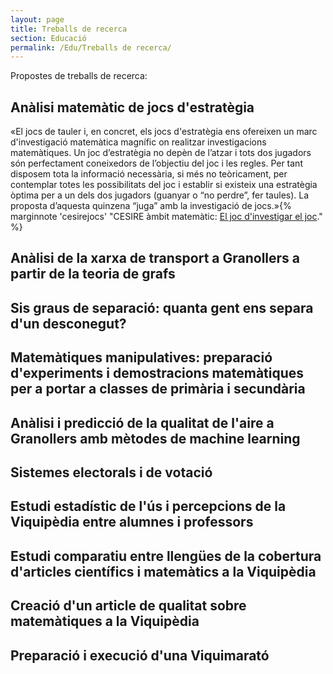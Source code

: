 ```yaml
---
layout: page
title: Treballs de recerca
section: Educació
permalink: /Edu/Treballs de recerca/
---
```


Propostes de treballs de recerca:

## Anàlisi matemàtic de jocs d'estratègia

«El jocs de tauler i, en concret, els jocs d'estratègia ens ofereixen un marc
d'investigació matemàtica magnífic on realitzar investigacions matemàtiques.
Un joc d’estratègia no depèn de l’atzar i tots dos jugadors són perfectament
coneixedors de l’objectiu del joc i les regles. Per tant disposem tota la
informació necessària, si més no teòricament, per contemplar totes les
possibilitats del joc i establir si existeix una estratègia òptima per a un
dels dos jugadors (guanyar o “no perdre”, fer taules). La proposta d’aquesta
quinzena “juga” amb la investigació de jocs.»{% marginnote 'cesirejocs' "CESIRE àmbit matemàtic: [El joc d'investigar el joc](https://sites.google.com/xtec.cat/cesire-matematiques-campanyes/inici/investiguem/el-joc-dinvestigar-el-joc?authuser=0)." %}

## Anàlisi de la xarxa de transport a Granollers a partir de la teoria de grafs

## Sis graus de separació: quanta gent ens separa d'un desconegut?

## Matemàtiques manipulatives: preparació d'experiments i demostracions matemàtiques per a portar a classes de primària i secundària

## Anàlisi i predicció de la qualitat de l'aire a Granollers amb mètodes de machine learning

## Sistemes electorals i de votació

## Estudi estadístic de l'ús i percepcions de la Viquipèdia entre alumnes i professors

## Estudi comparatiu entre llengües de la cobertura d'articles científics i matemàtics a la Viquipèdia

## Creació d'un article de qualitat sobre matemàtiques a la Viquipèdia

## Preparació i execució d'una Viquimarató
